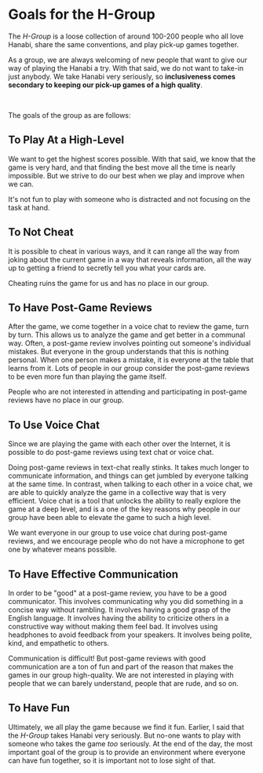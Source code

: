 # Goals for the H-Group

The *H-Group* is a loose collection of around 100-200 people who all love Hanabi, share the same conventions, and play pick-up games together.

As a group, we are always welcoming of new people that want to give our way of playing the Hanabi a try. With that said, we do not want to take-in just anybody. We take Hanabi very seriously, so **inclusiveness comes secondary to keeping our pick-up games of a high quality**.

<br />

The goals of the group as are follows:

## To Play At a High-Level

We want to get the highest scores possible. With that said, we know that the game is very hard, and that finding the best move all the time is nearly impossible. But we strive to do our best when we play and improve when we can.

It's not fun to play with someone who is distracted and not focusing on the task at hand.

## To Not Cheat

It is possible to cheat in various ways, and it can range all the way from joking about the current game in a way that reveals information, all the way up to getting a friend to secretly tell you what your cards are.

Cheating ruins the game for us and has no place in our group.

## To Have Post-Game Reviews

After the game, we come together in a voice chat to review the game, turn by turn. This allows us to analyze the game and get better in a communal way. Often, a post-game review involves pointing out someone's individual mistakes. But everyone in the group understands that this is nothing personal. When one person makes a mistake, it is everyone at the table that learns from it. Lots of people in our group consider the post-game reviews to be even more fun than playing the game itself.

People who are not interested in attending and participating in post-game reviews have no place in our group.

## To Use Voice Chat

Since we are playing the game with each other over the Internet, it is possible to do post-game reviews using text chat or voice chat.

Doing post-game reviews in text-chat really stinks. It takes much longer to communicate information, and things can get jumbled by everyone talking at the same time. In contrast, when talking to each other in a voice chat, we are able to quickly analyze the game in a collective way that is very efficient. Voice chat is a tool that unlocks the ability to really explore the game at a deep level, and is a one of the key reasons why people in our group have been able to elevate the game to such a high level.

We want everyone in our group to use voice chat during post-game reviews, and we encourage people who do not have a microphone to get one by whatever means possible.

## To Have Effective Communication

In order to be "good" at a post-game review, you have to be a good communicator. This involves communicating why you did something in a concise way without rambling. It involves having a good grasp of the English language. It involves having the ability to criticize others in a constructive way without making them feel bad. It involves using headphones to avoid feedback from your speakers. It involves being polite, kind, and empathetic to others.

Communication is difficult! But post-game reviews with good communication are a ton of fun and part of the reason that makes the games in our group high-quality. We are not interested in playing with people that we can barely understand, people that are rude, and so on.

## To Have Fun

Ultimately, we all play the game because we find it fun. Earlier, I said that the *H-Group* takes Hanabi very seriously. But no-one wants to play with someone who takes the game *too* seriously. At the end of the day, the most important goal of the group is to provide an environment where everyone can have fun together, so it is important not to lose sight of that.
